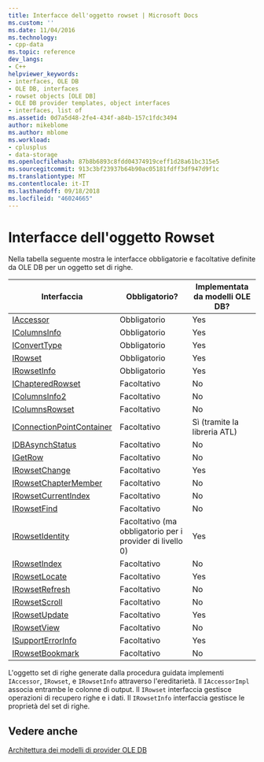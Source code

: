 ```yaml
---
title: Interfacce dell'oggetto rowset | Microsoft Docs
ms.custom: ''
ms.date: 11/04/2016
ms.technology:
- cpp-data
ms.topic: reference
dev_langs:
- C++
helpviewer_keywords:
- interfaces, OLE DB
- OLE DB, interfaces
- rowset objects [OLE DB]
- OLE DB provider templates, object interfaces
- interfaces, list of
ms.assetid: 0d7a5d48-2fe4-434f-a84b-157c1fdc3494
author: mikeblome
ms.author: mblome
ms.workload:
- cplusplus
- data-storage
ms.openlocfilehash: 87b8b6893c8fdd04374919ceff1d28a61bc315e5
ms.sourcegitcommit: 913c3bf23937b64b90ac05181fdff3df947d9f1c
ms.translationtype: MT
ms.contentlocale: it-IT
ms.lasthandoff: 09/18/2018
ms.locfileid: "46024665"
---
```

# <a name="rowset-object-interfaces"></a>Interfacce dell'oggetto Rowset

Nella tabella seguente mostra le interfacce obbligatorie e facoltative definite da OLE DB per un oggetto set di righe.  
  
|Interfaccia|Obbligatorio?|Implementata da modelli OLE DB?|  
|---------------|---------------|--------------------------------------|  
|[IAccessor](/previous-versions/windows/desktop/ms719672\(v=vs.85\))|Obbligatorio|Yes|  
|[IColumnsInfo](/previous-versions/windows/desktop/ms724541\(v=vs.85\))|Obbligatorio|Yes|  
|[IConvertType](/previous-versions/windows/desktop/ms715926\(v=vs.85\))|Obbligatorio|Yes|  
|[IRowset](/previous-versions/windows/desktop/ms720986\(v=vs.85\))|Obbligatorio|Yes|  
|[IRowsetInfo](/previous-versions/windows/desktop/ms724541\(v=vs.85\))|Obbligatorio|Yes|  
|[IChapteredRowset](/previous-versions/windows/desktop/ms718180\(v=vs.85\))|Facoltativo|No|  
|[IColumnsInfo2](/previous-versions/windows/desktop/ms712953\(v=vs.85\))|Facoltativo|No|  
|[IColumnsRowset](/previous-versions/windows/desktop/ms722657\(v=vs.85\))|Facoltativo|No|  
|[IConnectionPointContainer](/windows/desktop/api/ocidl/nn-ocidl-iconnectionpointcontainer)|Facoltativo|Sì (tramite la libreria ATL)|  
|[IDBAsynchStatus](/previous-versions/windows/desktop/ms709832\(v=vs.85\))|Facoltativo|No|  
|[IGetRow](/previous-versions/windows/desktop/ms718047\(v=vs.85\))|Facoltativo|No|  
|[IRowsetChange](/previous-versions/windows/desktop/ms715790\(v=vs.85\))|Facoltativo|Yes|  
|[IRowsetChapterMember](/previous-versions/windows/desktop/ms725430\(v=vs.85\))|Facoltativo|No|  
|[IRowsetCurrentIndex](/previous-versions/windows/desktop/ms709700\(v=vs.85\))|Facoltativo|No|  
|[IRowsetFind](/previous-versions/windows/desktop/ms724221\(v=vs.85\))|Facoltativo|No|  
|[IRowsetIdentity](/previous-versions/windows/desktop/ms715913\(v=vs.85\))|Facoltativo (ma obbligatorio per i provider di livello 0)|Yes|  
|[IRowsetIndex](/previous-versions/windows/desktop/ms719604\(v=vs.85\))|Facoltativo|No|  
|[IRowsetLocate](/previous-versions/windows/desktop/ms721190\(v=vs.85\))|Facoltativo|Yes|  
|[IRowsetRefresh](/previous-versions/windows/desktop/ms714892\(v=vs.85\))|Facoltativo|No|  
|[IRowsetScroll](/previous-versions/windows/desktop/ms712984\(v=vs.85\))|Facoltativo|No|  
|[IRowsetUpdate](/previous-versions/windows/desktop/ms714401\(v=vs.85\))|Facoltativo|Yes|  
|[IRowsetView](/previous-versions/windows/desktop/ms709755\(v=vs.85\))|Facoltativo|No|  
|[ISupportErrorInfo](/previous-versions/windows/desktop/ms715816\(v=vs.85\))|Facoltativo|Yes|  
|[IRowsetBookmark](/previous-versions/windows/desktop/ms714246\(v=vs.85\))|Facoltativo|No|  
  
L'oggetto set di righe generate dalla procedura guidata implementi `IAccessor`, `IRowset`, e `IRowsetInfo` attraverso l'ereditarietà. Il `IAccessorImpl` associa entrambe le colonne di output. Il `IRowset` interfaccia gestisce operazioni di recupero righe e i dati. Il `IRowsetInfo` interfaccia gestisce le proprietà del set di righe.  
  
## <a name="see-also"></a>Vedere anche  

[Architettura dei modelli di provider OLE DB](../../data/oledb/ole-db-provider-template-architecture.md)